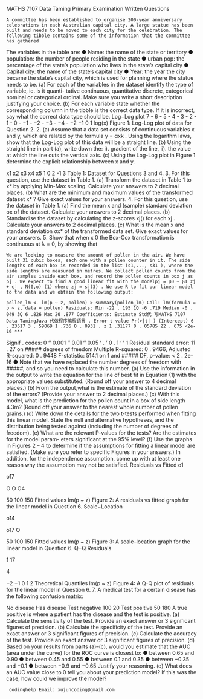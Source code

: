 MATHS 7107 Data Taming Primary Examination Written Questions

    A committee has been established to organise 200-year anniversary celebrations in each Australian capital city. A large statue has been built and needs to be moved to each city for the celebration. The following tibble contains some of the information that the committee has gathered

The variables in the table are: ● Name: the name of the state or territory ● population: the number of people residing in the state ● urban pop: the percentage of the state’s population who lives in the state’s capital city ● Capital city: the name of the state’s capital city ● Year: the year the city became the state’s capital city, which is used for planning where the statue needs to be. (a) For each of the variables in the dataset identify the type of variable, ie. is it quanti- tative continuous, quantitative discrete, categorical nominal or categorical ordinal. Make sure you write a short description justifying your choice. (b) For each variable state whether the corresponding column in the tibble is the correct data type. If it is incorrect, say what the correct data type should be. Log−Log plot 7 - 6 - 5 - 4 - 3 - 2 - 1 - 0 - −1 - −2 - −3 - −4 - −2 −1 0 1 log(x) Figure 1: Log-Log plot of data for Question 2. 2. (a) Assume that a data set consists of continuous variables x and y, which are related by the formula y = αxk . Using the logarithm laws, show that the Log-Log plot of this data will be a straight line. (b) Using the straight line in part (a), write down the: i). gradient of the line, ii). the value at which the line cuts the vertical axis. (c) Using the Log-Log plot in Figure 1 determine the explicit relationship between x and y.

x1 x2 x3 x4 x5 1 0 2 -1 3 Table 1: Dataset for Questions 3 and 4. 3. For this question, use the dataset in Table 1. (a) Transform the dataset in Table 1 to x* by applying Min-Max scaling. Calculate your answers to 2 decimal places.
(b) What are the minimum and maximum values of the transformed dataset x* ? Give exact values for your answers.
4. For this question, use the dataset in Table 1. (a) Find the mean x and (sample) standard deviation σx of the dataset. Calculate your answers to 2 decimal places.
(b) Standardise the dataset by calculating the z-scores xj() for each xj . Calculate your answers to 2 decimal places.
(c) What is the mean x and standard deviation σx* of the transformed data set. Give exact values for your answers. 5. Show that when x 0 the Box-Cox transformation is continuous at λ = 0, by showing that

    We are looking to measure the amount of pollen in the air. We have built 31 cubic boxes, each one with a pollen counter in it. The side lengths of each box is recorded in the list (s1,..., s31 ), where the side lengths are measured in metres. We collect pollen counts from the air samples inside each box, and record the pollen counts in box j as pj . We expect to find a good linear fit with the modelpj = β0 + β1 zj + ϵj , N(0,σ) (1) where zj = sj(3) . We use R to fit our linear model to the data and we obtain the following output:

    pollen_lm <- lm(p ~ z, pollen) > summary(pollen_lm) Call: lm(formula = p ~ z, data = pollen) Residuals: Min -22 . 195 1Q -6 .719 Median -0 . 049 3Q 6 .826 Max 20 .877 Coefficients: Estimate Std代 写MATHS 7107 Data TamingJava 代做程序编程语言 . Error t value Pr(>|t| ) (Intercept) 6 . 23517 3 . 59069 1 .736 0 . 0931 . z 1 .31177 0 . 05785 22 . 675 <2e-16 ***

Signif . codes: 0 ‘’ 0.001 ‘’ 0.01 ‘’ 0.05 ‘ . ’ 0 . 1 ‘ ’ 1 Residual standard error: 11 . 27 on ##### degrees of freedom Multiple R-squared: 0 . 9466, Adjusted R-squared: 0 . 9448 F-statistic: 514.1 on 1 and ##### DF, p-value: < 2 . 2e-16 ● Note that we have replaced the number degrees of freedom with #####, and so you need to calculate this number. (a) Use the information in the output to write the equation for the line of best fit in Equation (1) with the appropriate values substituted. (Round off your answer to 4 decimal places.) (b) From the output,what is the estimate of the standard deviation of the errors? (Provide your answer to 2 decimal places.) (c) With this model, what is the prediction for the pollen count in a box of side length 4.3m? (Round off your answer to the nearest whole number of pollen grains.) (d) Write down the details for the two t-tests performed when fitting this linear model. State the null and alternative hypotheses, and the distribution being tested against (including the number of degrees of freedom). (e) What are the relevant P-values for the tests? Are the estimates for the model param- eters significant at the 95% level? (f) Use the graphs in Figures 2 – 4 to determine if the assumptions for fitting a linear model are satisfied. (Make sure you refer to specific Figures in your answers.) In addition, for the independence assumption, come up with at least one reason why the assumption may not be satisfied. Residuals vs Fitted o1

o17

O O O4

50 100 150 Fitted values lm(p ~ z) Figure 2: A residuals vs fitted graph for the linear model in Question 6. Scale−Location

o14

o17 O

50 100 150 Fitted values lm(p ~ z) Figure 3: A scale–location graph for the linear model in Question 6. Q−Q Residuals

1 17

4

−2 −1 0 1 2 Theoretical Quantiles lm(p ~ z) Figure 4: A Q-Q plot of residuals for the linear model in Question 6. 7. A medical test for a certain disease has the following confusion matrix:

No disease Has disease Test negative 100 20 Test positive 50 180 A true positive is where a patient has the disease and the test is positive. (a) Calculate the sensitivity of the test. Provide an exact answer or 3 significant figures of precision.
(b) Calculate the specificity of the test. Provide an exact answer or 3 significant figures of precision.
(c) Calculate the accuracy of the test. Provide an exact answer or 3 significant figures of precision.
(d) Based on your results from parts (a)–(c), would you estimate that the AUC (area under the curve) for the ROC curve is closest to: ● between 0.65 and 0.90 ● between 0.45 and 0.55 ● between 0.1 and 0.35 ● between −0.35 and −0.1 ● between −0.9 and −0.65 Justify your reasoning. (e) What does an AUC value close to 0 tell you about your prediction model? If this was the case, how could we improve the model?

     
     codinghelp Email: xujuncoding@gmail.com
